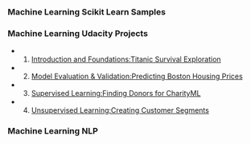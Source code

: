 

### Machine Learning Scikit Learn Samples



### Machine Learning Udacity Projects

- 1. [Introduction and Foundations:Titanic Survival Exploration](https://nbviewer.jupyter.org/github/Vasuji/MLND-projects/blob/master/titanic_survival_exploration/titanic_survival_exploration.ipynb)
- 2. [Model Evaluation & Validation:Predicting Boston Housing Prices](https://nbviewer.jupyter.org/github/Vasuji/MLND-projects/blob/master/boston_housing/boston_housing.ipynb)
- 3. [Supervised Learning:Finding Donors for CharityML](https://nbviewer.jupyter.org/github/Vasuji/MLND-projects/blob/master/finding_donors/finding_donors.ipynb)
- 4. [Unsupervised Learning:Creating Customer Segments](https://nbviewer.jupyter.org/github/Vasuji/MLND-projects/blob/master/Customer_segments/customer_segments.ipynb)



### Machine Learning NLP







